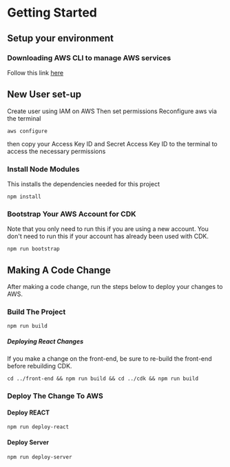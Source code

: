 # Getting Started

## Setup your environment

### Downloading AWS CLI to manage AWS services 
Follow this link [here](https://docs.aws.amazon.com/cli/latest/userguide/getting-started-install.html)

## New User set-up
Create user using IAM on AWS
Then set permissions 
Reconfigure aws via the terminal
```
aws configure
```
then copy your Access Key ID and Secret Access Key ID to the terminal to access the necessary permissions

### Install Node Modules
This installs the dependencies needed for this project
```
npm install
```

### Bootstrap Your AWS Account for CDK

Note that you only need to run this if you are using a new account. You don't need to run this if your account has already been used with CDK.

```
npm run bootstrap
```

## Making A Code Change
After making a code change, run the steps below to deploy your changes to AWS.

### Build The Project

```
npm run build
```

##### Deploying React Changes
If you make a change on the front-end, be sure to re-build the front-end before rebuilding CDK.
```
cd ../front-end && npm run build && cd ../cdk && npm run build
```


### Deploy The Change To AWS

#### Deploy REACT
```
npm run deploy-react
```
#### Deploy Server
```
npm run deploy-server
```